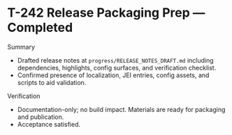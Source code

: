 # T-242 Release Packaging Prep — Completed

Summary

- Drafted release notes at `progress/RELEASE_NOTES_DRAFT.md` including dependencies, highlights, config surfaces, and verification checklist.
- Confirmed presence of localization, JEI entries, config assets, and scripts to aid validation.

Verification

- Documentation-only; no build impact. Materials are ready for packaging and publication.
- Acceptance satisfied.
